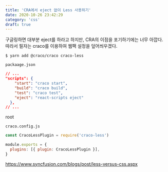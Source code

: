 ```yaml
---
title: 'CRA에서 eject 없이 Less 사용하기'
date: 2020-10-26 23:42:29
category: 'css'
draft: true
---
```


구글링하면 대부분 eject를 하라고 하지만, CRA의 이점을 포기하기에는 너무 아깝다.
따라서 필자는 craco를 이용하여 웹팩 설정을 덮어씌우겠다.

```shell
$ yarn add @craco/craco craco-less
```

`packaage.json`

```json
// ...
"scripts": {
    "start": "craco start",
    "build": "craco build",
    "test": "craco test",
    "eject": "react-scripts eject"
  },
// ...
```

root

`craco.config.js`

```js
const CracoLessPlugin = require('craco-less')

module.exports = {
  plugins: [{ plugin: CracoLessPlugin }],
}
```

https://www.syncfusion.com/blogs/post/less-versus-css.aspx
